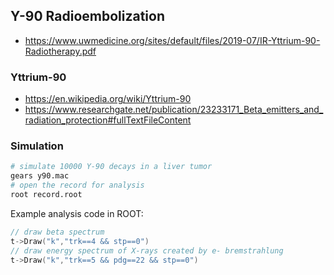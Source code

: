## Y-90 Radioembolization

- <https://www.uwmedicine.org/sites/default/files/2019-07/IR-Yttrium-90-Radiotherapy.pdf>

### Yttrium-90

- <https://en.wikipedia.org/wiki/Yttrium-90>
- <https://www.researchgate.net/publication/23233171_Beta_emitters_and_radiation_protection#fullTextFileContent>

### Simulation

```sh
# simulate 10000 Y-90 decays in a liver tumor
gears y90.mac
# open the record for analysis
root record.root
```

Example analysis code in ROOT:

```cpp
// draw beta spectrum
t->Draw("k","trk==4 && stp==0")
// draw energy spectrum of X-rays created by e- bremstrahlung
t->Draw("k","trk==5 && pdg==22 && stp==0")
```
